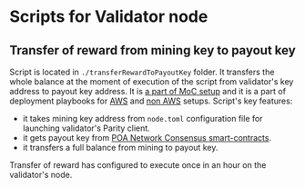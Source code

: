 # Scripts for Validator node

## Transfer of reward from mining key to payout key

Script is located in `./transferRewardToPayoutKey` folder. 
It transfers the whole balance at the moment of execution of the script from validator's key address to payout key address. It is [a part of MoC setup](https://github.com/poanetwork/wiki/wiki/Master-of-Ceremony-Setup#repository-with-scripts-for-validator-node) and it is a part of deployment playbooks for [AWS](https://github.com/poanetwork/wiki/wiki/Validator-Node-on-AWS) and [non AWS](https://github.com/poanetwork/wiki/wiki/Validator-Node-Non-AWS) setups.
Script's key features:
- it takes mining key address from `node.toml` configuration file for launching validator's Parity client.
- it gets payout key from [POA Network Consensus smart-contracts](https://github.com/poanetwork/poa-network-consensus-contracts).
- it transfers a full balance from mining to payout key.

Transfer of reward has configured to execute once in an hour on the validator's node.